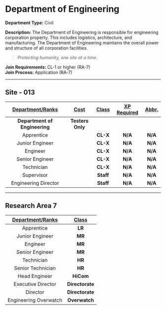 # Department of Engineering

**Department Type:** Civil

**Description:** The Department of Engineering is responsible for engineering corporation property. This includes logistics, architecture, and manufacturing. The Department of Engineering maintains the overall power and structure of all corporation facilities.

> *Protecting humanity, one site at a time.*


**Join Requirements:** CL-1 or higher (RA-7)  
**Join Process:** Application (RA-7)

---

## Site - 013

| **<ins>Department/Ranks</ins>** | **<ins>Cost</ins>** | **<ins>Class</ins>** | **<ins>XP Required</ins>** | **<ins>Abbr.</ins>** |
|:---:|:---:|:---:|:---:|:---:|
| **Department of Engineering** | **Testers Only** |  |  |  |
| Apprentice |  | **CL-X** | **N/A** | **N/A** |
| Junior Engineer |  | **CL-X** | **N/A** | **N/A** |
| Engineer |  | **CL-X** | **N/A** | **N/A** |
| Senior Engineer |  | **CL-X** | **N/A** | **N/A** |
| Technician |  | **CL-X** | **N/A** | **N/A** |
| Supervisor |  | **Staff** | **N/A** | **N/A** |
| Engineering Director |  | **Staff** | **N/A** | **N/A** |

---

## Research Area 7
| **<ins>Department/Ranks</ins>** | **<ins>Class</ins>** |
|:---:|:---:|
| Apprentice | **LR** |
| Junior Engineer | **MR** |
| Engineer | **MR** |
| Senior Engineer | **MR** |
| Technician | **HR** |
| Senior Technician | **HR** |
| Head Engineer | **HiCom** |
| Executive Director | **Directorate** |
| Director | **Directorate** |
| Engineering Overwatch | **Overwatch** |

